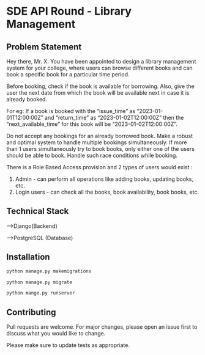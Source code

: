 # SDE API Round - Library Management

## Problem Statement

Hey there, Mr. X. You have been appointed to design a library management system for your college, where users can browse different books and can book a specific book for a particular time period.

Before booking, check if the book is available for borrowing. Also, give the user the next date from which the book will be available next in
case it is already booked.

For eg: If a book is booked with the “issue_time” as “2023-01-01T12:00:00Z” and “return_time” as “2023-01-02T12:00:00Z” then the
“next_available_time” for this book will be “2023-01-02T12:00:00Z”.

Do not accept any bookings for an already borrowed book. Make a robust and optimal system to handle multiple bookings simultaneously.
If more than 1 users simultaneously try to book books, only either one of the users should be able to book. Handle such race conditions
while booking.

There is a Role Based Access provision and 2 types of users would exist :
1. Admin - can perform all operations like adding books, updating books, etc.
2. Login users - can check all the books, book availability, book books, etc.


## Technical Stack 

-->Django(Backend)

-->PostgreSQL (Database)

## Installation


```bash
python manage.py makemigrations

python manage.py migrate

python mange.py runserver
```



## Contributing

Pull requests are welcome. For major changes, please open an issue first
to discuss what you would like to change.

Please make sure to update tests as appropriate.